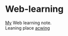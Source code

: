 # Web-learning
[My](https://github.com/yanboishere) Web learning note.<br>
Leaning place [acwing](https://www.acwing.com/activity/content/introduction/1150/)
